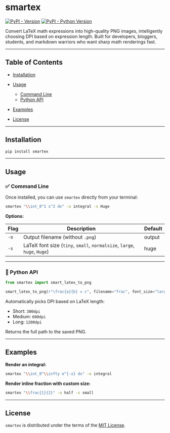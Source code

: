 # smartex

[![PyPI - Version](https://img.shields.io/pypi/v/smartex.svg)](https://pypi.org/project/smartex)
[![PyPI - Python Version](https://img.shields.io/pypi/pyversions/smartex.svg)](https://pypi.org/project/smartex)

Convert LaTeX math expressions into high-quality PNG images, intelligently choosing DPI based on expression length. Built for developers, bloggers, students, and markdown warriors who want sharp math renderings fast.

---

## Table of Contents

* [Installation](#installation)
* [Usage](#usage)

  * [Command Line](#command-line)
  * [Python API](#python-api)
* [Examples](#examples)
* [License](#license)

---

## Installation

```bash
pip install smartex
```

---

## Usage

### ✅ Command Line

Once installed, you can use `smartex` directly from your terminal:

```bash
smartex "\\int_0^1 x^2 dx" -o integral -s Huge
```

**Options:**

| Flag | Description                                                              | Default |
| ---- | ------------------------------------------------------------------------ | ------- |
| `-o` | Output filename (without `.png`)                                         | output  |
| `-s` | LaTeX font size (`tiny`, `small`, `normalsize`, `large`, `huge`, `Huge`) | huge    |

---

### 🐍 Python API

```python
from smartex import smart_latex_to_png

smart_latex_to_png(r"\frac{a}{b} = c", filename="frac", font_size="large")
```

Automatically picks DPI based on LaTeX length:

* Short: `300dpi`
* Medium: `600dpi`
* Long: `1200dpi`

Returns the full path to the saved PNG.

---

## Examples

**Render an integral:**

```bash
smartex "\\int_0^\\infty e^{-x} dx" -o integral
```

**Render inline fraction with custom size:**

```bash
smartex "\\frac{1}{2}" -o half -s small
```

---

## License

`smartex` is distributed under the terms of the [MIT License](https://spdx.org/licenses/MIT.html).
